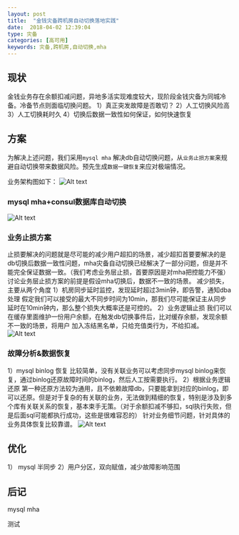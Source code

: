 ```yaml
---
layout: post
title:  "金钱灾备跨机房自动切换落地实践"
date:  2018-04-02 12:39:04
type: 灾备
categories: [高可用]
keywords: 灾备,跨机房,自动切换,mha
---
```

## 现状
金钱业务存在余额扣减问题，异地多活实现难度较大，现阶段金钱灾备为同城冷备。冷备节点则面临切换问题。
1）真正突发故障是否敢切？
2）人工切换风险高
3）人工切换耗时久
4）切换后数据一致性如何保证，如何快速恢复

## 方案
为解决上述问题，我们采用`mysql mha` 解决db自动切换问题，从`业务止损方案`来规避自动切换带来数据风险。预先生成`数据一键恢复`来应对极端情况。

业务架构图如下：
![Alt text](/images/1522478891953.png)

### mysql mha+consul数据库自动切换
![Alt text](/images/1522478907544.png)

### 业务止损方案
止损要解决的问题就是尽可能的减少用户超扣的场景，减少超扣首要要解决的是db切换后数据一致性问题，mha灾备自动切换已经解决了一部分问题，但是并不能完全保证数据一致。（我们考虑业务层止损，首要原因是对mha把控能力不强）
讨论业务层止损方案的前提是假设mha切换后，数据不一致的场景。
减少损失，主要从两个角度
1）机房同步延时监控，发现延时超过3min钟，即告警，通知dba处理
假定我们可以接受的最大不同步时间为10min，那我们尽可能保证主从同步延时在10min钟内，那么整个损失大概率还是可控的。
2）业务逻辑止损
我们可以在缓存里面维护一份用户余额，在触发db切换事件后，比对缓存余额，发现余额不一致的场景，将用户 加入冻结黑名单，只给充值类行为，不给扣减。
![Alt text](/images/1522488199070.png)


### 故障分析&数据恢复
1）mysql binlog 恢复
比较简单，没有关联业务可以考虑同步mysql binlog来恢复，通过binlog还原故障时间的binlog，然后人工按需要执行。
2）根据业务逻辑还原
第一种还原方法较为通用，且不依赖故障db，只要能拿到对应的binlog，即可以还原。但是对于复杂的有关联的业务，无法做到精细的恢复，特别是涉及到多个库有关联关系的恢复，基本束手无策。（对于余额扣减不够扣，sql执行失败，但是后面sql可能都执行成功，这些是很难容忍的）
针对业务细节问题，针对具体的业务具体恢复比较靠谱。
![Alt text](/images/1522488223612.png)


## 优化

1） mysql 半同步
2）用户分区，双向赋值，减少故障影响范围

## 后记

mysql mha

测试
